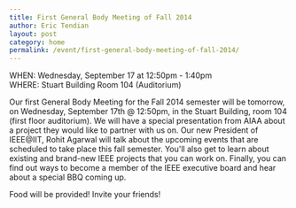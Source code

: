 ```yaml
---
title: First General Body Meeting of Fall 2014
author: Eric Tendian
layout: post
category: home
permalink: /event/first-general-body-meeting-of-fall-2014/
---
```


WHEN: Wednesday, September 17 at 12:50pm - 1:40pm<br>
WHERE: Stuart Building Room 104 (Auditorium)

Our first General Body Meeting for the Fall 2014 semester will be tomorrow, on Wednesday, September 17th @ 12:50pm, in the Stuart Building, room 104 (first floor auditorium). We will have a special presentation from AIAA about a project they would like to partner with us on. Our new President of IEEE@IIT, Rohit Agarwal will talk about the upcoming events that are scheduled to take place this fall semester. You'll also get to learn about existing and brand-new IEEE projects that you can work on. Finally, you can find out ways to become a member of the IEEE executive board and hear about a special BBQ coming up.

Food will be provided! Invite your friends!
